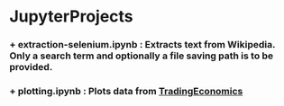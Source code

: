 # JupyterProjects
### + **extraction-selenium.ipynb** : Extracts text from Wikipedia. Only a search term and optionally a file saving path is to be provided.
### + **plotting.ipynb** : Plots data from [TradingEconomics](https://www.tradingeconomics.com)
